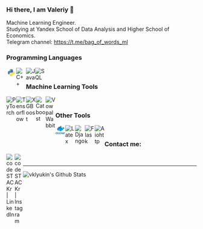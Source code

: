 ### Hi there, I am Valeriy 👋

Machine Learning Engineer.  
Studying at Yandex School of Data Analysis and Higher School of Economics.  
Telegram channel: https://t.me/bag_of_words_ml  

### Programming Languages  
<img align="left" alt="Python" width="26px" src="https://raw.githubusercontent.com/github/explore/80688e429a7d4ef2fca1e82350fe8e3517d3494d/topics/python/python.png" />
<img align="left" alt="C++" width="26px" src="https://upload.wikimedia.org/wikipedia/commons/1/18/ISO_C%2B%2B_Logo.svg" />
<img align="left" alt="Java" width="24px" src="https://upload.wikimedia.org/wikipedia/ru/thumb/3/39/Java_logo.svg/1200px-Java_logo.svg.png" />
<img align="left" alt="SQL" width="26px" src="https://w7.pngwing.com/pngs/286/519/png-transparent-microsoft-azure-sql-database-microsoft-sql-server-azure-sql-data-warehouse-logo-text-logo-microsoft-azure.png" />  

<br />

### Machine Learning Tools  
<img align="left" alt="PyTorch" width="26px" src="https://2.bp.blogspot.com/-ofgG__VD7Zw/XCEs2OY92RI/AAAAAAAAAxU/9FT2qCmFlsEqGyr47117H086OnMu_xGCwCPcBGAYYCw/s1600/pytorch-logo.png" />
<img align="left" alt="Tensorflow" width="26px" src="https://cdn-images-1.medium.com/max/1200/1*iDQvKoz7gGHc6YXqvqWWZQ.png" />
<img align="left" alt="XGBoost" width="26px" src="https://upload.wikimedia.org/wikipedia/commons/6/69/XGBoost_logo.png" />
<img align="left" alt="Catboost" width="26px" src="https://upload.wikimedia.org/wikipedia/commons/c/cc/CatBoostLogo.png" />
<img align="left" alt="Vowpal Wabbit" width="26px" src="https://avatars3.githubusercontent.com/u/43754238?s=400&v=4" />  

<br />

### Other Tools
<img align="left" alt="Docker" width="26px" src="https://raw.githubusercontent.com/github/explore/80688e429a7d4ef2fca1e82350fe8e3517d3494d/topics/docker/docker.png" />
<img align="left" alt="Latex" width="26px" src="https://habrastorage.org/webt/59/d5/a9/59d5a9ccbaa71055927257.png" />
<img align="left" alt="Django" width="26px" src="https://upload.wikimedia.org/wikipedia/commons/thumb/7/75/Django_logo.svg/1200px-Django_logo.svg.png" />
<img align="left" alt="Flask" width="26px" src="https://w7.pngwing.com/pngs/166/342/png-transparent-flask-python-bottle-web-framework-web-application-flask-white-monochrome-shoe.png" />
<img align="left" alt="Aiohttp" width="26px" src="https://docs.aiohttp.org/en/latest/_static/aiohttp-icon-128x128.png" />  

<br />

### Contact me:

[<img align="left" alt="codeSTACKr | LinkedIn" width="22px" src="https://cdn.jsdelivr.net/npm/simple-icons@v3/icons/linkedin.svg" />][linkedin]
[<img align="left" alt="codeSTACKr | Instagram" width="22px" src="https://cdn.jsdelivr.net/npm/simple-icons@v3/icons/instagram.svg" />][instagram]

<br />

---
<img align="left" alt="vklyukin's Github Stats" src="https://github-readme-stats.vercel.app/api?username=vklyukin&show_icons=true&hide_border=true" />

<!--
**vklyukin/vklyukin** is a ✨ _special_ ✨ repository because its `README.md` (this file) appears on your GitHub profile.

Here are some ideas to get you started:

- 🔭 I’m currently working on ...
- 🌱 I’m currently learning ...
- 👯 I’m looking to collaborate on ...
- 🤔 I’m looking for help with ...
- 💬 Ask me about ...
- 📫 How to reach me: ...
- 😄 Pronouns: ...
- ⚡ Fun fact: ...
-->

[instagram]: https://instagram.com/v.klyukin
[linkedin]: https://linkedin.com/in/vklyukin

